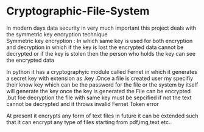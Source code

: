 # Cryptographic-File-System
In modern days data security in very much important this project deals with the symmetric key encryption technique
<br>
Symmetric key encryption : In which same key is used for both encryption and decryption in which if the key is lost the encrypted data cannot be decrypted or if the key is stolen then the person who holds the key can see the encrypted data

In python it has a cryptographyic module called Fernet in which it generates a secret key with extension as .key .Once a file is created user my specifiy their know key which can be the password for the file or the system by itself will generate the key
once the key is generated the File can be encrypted ,but foe decryption the file with same key must be sepcified if not the text cannot be decrypted and it throws invalid Fernet Token error

At present it encrypts any form of text files in future it can be extended such that it can encrypt any type of files starting from pdf,img,text etc..
